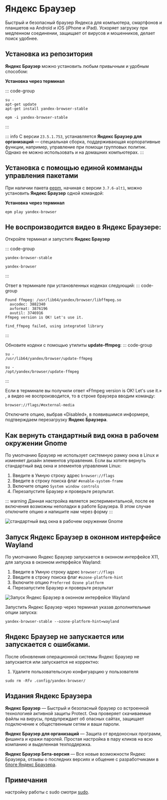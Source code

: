 # Яндекс Браузер

Быстрый и безопасный браузер Яндекса для компьютера, смартфонов и планшетов на Android и iOS (iPhone и iPad). Ускоряет загрузку при медленном соединении, защищает от вирусов и мошенников, делает поиск удобнее.

## Установка из репозитория <Badge type="warning" text="sysphus" /> <Badge type="warning" text="p10" />

**Яндекс Браузер** можно установить любым привычным и удобным способом:

**Установка через терминал**

::: code-group

```shell[apt-get]
su -
apt-get update
apt-get install yandex-browser-stable
```
```shell[epm]
epm -i yandex-browser-stable
```

:::

::: info
C версии `23.5.1.753`, устанавляется **Яндекс Браузер для организаций** — специальная сборка, поддерживающая корпоративные функции, например, управление при помощи групповых политик. Однако ее можно использовать и на домашних компьютерах.
:::


## Установка c помощью единой комманды управления пакетами 

При наличии пакета [eepm](/epm), начиная с версии `3.7.6-alt1`, можно установить **Яндекс Браузер** одной командой:

**Установка через терминал**

```shell
epm play yandex-browser
```

## Не воспроизводится видео в Яндекс Браузере: 

Откройте терминал и запустите **Яндекс Браузер** 

::: code-group

```shell[sysphus]
yandex-browser-stable
```
```shell[epm play]
yandex-browser
```
:::

Ответ в терминале при установленных кодеках следующий:
::: code-group
```shell[Успешно]
Found ffmpeg: /usr/lib64/yandex/browser/libffmpeg.so
  avcodec: 3882340
  avformat: 3876196
  avutil: 3746916
Ffmpeg version is OK! Let's use it.
```
```shell[Ошибка]
find_ffmpeg failed, using integrated library
```
:::

Обновите кодеки с помощью утилиты **update-ffmpeg**:
::: code-group
```shell[sysphus]
su -
/usr/lib64/yandex/browser/update-ffmpeg
```
```shell[epm play]
su -
/opt/yandex/browser/update-ffmpeg
```
:::

Если в терминале вы получили ответ «Ffmpeg version is OK! Let's use it.» , а видео не воспроизводится, то в строке браузера вводим команду:

```
browser://flags/#external-media
```

Отключите опцию, выбрав «Disabled», в появившимся информере, подтверждаем перезагрузку **Яндекс Браузера**.

## Как вернуть стандартный вид окна в рабочем окружении Gnome

По умолчанию Браузер не использует системную рамку окна в Linux и изменяет дизайн элементов управления. Если вы хотите вернуть стандартный вид окна и элементов управления Linux:

1. Введите в Умную строку адрес `browser://flags`
2. Введите в строку поиска флаг `#enable-system-frame`
3. Включите опцию `System window controls`
4. Перезапустите Браузер и проверьте результат.

::: warning
Данная настройка является экспериментальной, после ее включения возможны неполадки в работе Браузера. В этом случае отключите опцию и напишите нам через форму
:::

![стандартный вид окна в рабочем окружении Gnome](/yandex-browser/yandex-browser.gif)

## Запуск Яндекс Браузер в оконном интерфейсе Wayland

По умолчанию Яндекс Браузер запускается в оконном интерфейсе X11, для запуска в оконном интерфейсе Wayland:

1. Введите в Умную строку адрес `browser://flags`
2. Введите в строку поиска флаг `#ozone-platform-hint`
3. Включите опцию `Preferred Ozone platform`
4. Перезапустите Браузер и проверьте результат

![Запуск Яндекс Браузер в оконном интерфейсе Wayland](/yandex-browser/yandex-browser-2.gif)

Запустить Яндекс Браузер через терминал указав дополнительные опции запуска:

```shell
yandex-browser-stable --ozone-platform-hint=wayland
```

## Яндекс Браузер не запускается или запускается с ошибками.

После обновления операционной системы Яндекс Браузер не запускается или запускается не корректно:

1. Удалите пользовательскую конфигуарцию у пользователя

```shell
sudo rm -Rfv .config/yandex-browser/
```

## Издания Яндекс Браузера
**Яндекс Браузер** — Быстрый и безопасный браузер со встроенной технологией активной защиты Protect. Она проверяет скачиваемые файлы на вирусы, предупреждает об опасных сайтах, защищает подключение к общественным сетям и ваши пароли.

**Яндекс Браузер для организаций** — Защита от вредоносных программ, фишинга и кражи паролей. Простая настройка в пару кликов на всю компанию и выделенная техподдержка.

**Яндекс Браузер Бета-версия** — Все новые возможности Яндекс Браузера, отзывы о последних версиях и общение с разработчиками в [блоге Яндекс Браузера](https://dzen.ru/yandexbrowser).

## Примечания

настройку работы с sudo смотри [sudo](https://www.altlinux.org/Яндекс_Браузер).